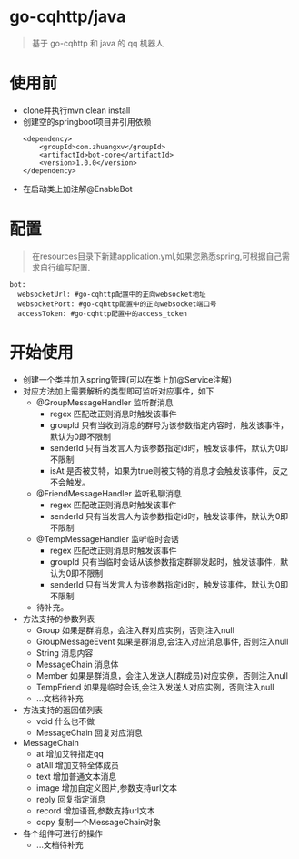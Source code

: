 # go-cqhttp/java

> 基于 go-cqhttp 和 java 的 qq 机器人

# 使用前

* clone并执行mvn clean install
* 创建空的springboot项目并引用依赖
    ```
    <dependency>
        <groupId>com.zhuangxv</groupId>
        <artifactId>bot-core</artifactId>
        <version>1.0.0</version>
    </dependency>
    ```
* 在启动类上加注解@EnableBot

# 配置

>在resources目录下新建application.yml,如果您熟悉spring,可根据自己需求自行编写配置.

```
bot:
  websocketUrl: #go-cqhttp配置中的正向websocket地址
  websocketPort: #go-cqhttp配置中的正向websocket端口号
  accessToken: #go-cqhttp配置中的access_token
```

# 开始使用

* 创建一个类并加入spring管理(可以在类上加@Service注解)
* 对应方法加上需要解析的类型即可监听对应事件，如下
    * @GroupMessageHandler 监听群消息
        * regex 匹配改正则消息时触发该事件
        * groupId 只有当收到消息的群号为该参数指定内容时，触发该事件，默认为0即不限制
        * senderId 只有当发言人为该参数指定id时，触发该事件，默认为0即不限制
        * isAt 是否被艾特，如果为true则被艾特的消息才会触发该事件，反之不会触发。
    * @FriendMessageHandler 监听私聊消息
        * regex 匹配改正则消息时触发该事件
        * senderId 只有当发言人为该参数指定id时，触发该事件，默认为0即不限制
    * @TempMessageHandler 监听临时会话
        * regex 匹配改正则消息时触发该事件
        * groupId 只有当临时会话从该参数指定群聊发起时，触发该事件，默认为0即不限制
        * senderId 只有当发言人为该参数指定id时，触发该事件，默认为0即不限制
    * 待补充。
* 方法支持的参数列表
    * Group 如果是群消息，会注入群对应实例，否则注入null
    * GroupMessageEvent 如果是群消息,会注入对应消息事件, 否则注入null
    * String 消息内容
    * MessageChain 消息体
    * Member 如果是群消息，会注入发送人(群成员)对应实例，否则注入null
    * TempFriend 如果是临时会话,会注入发送人对应实例，否则注入null
    * ...文档待补充
* 方法支持的返回值列表
    * void 什么也不做
    * MessageChain 回复对应消息
* MessageChain
    * at 增加艾特指定qq
    * atAll 增加艾特全体成员
    * text 增加普通文本消息
    * image 增加自定义图片,参数支持url文本
    * reply 回复指定消息
    * record 增加语音,参数支持url文本
    * copy 复制一个MessageChain对象
* 各个组件可进行的操作
    * ...文档待补充